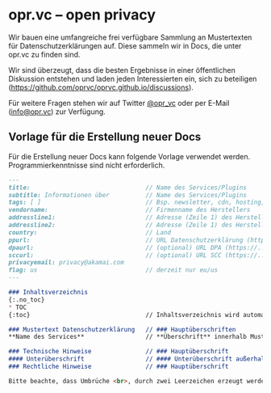 # opr.vc – open privacy

Wir bauen eine umfangreiche frei verfügbare Sammlung an Mustertexten für Datenschutzerklärungen auf. Diese sammeln wir in Docs, die unter opr.vc zu finden sind.

Wir sind überzeugt, dass die besten Ergebnisse in einer öffentlichen Diskussion entstehen und laden jeden Interessierten ein, sich zu beteiligen (https://github.com/oprvc/oprvc.github.io/discussions).

Für weitere Fragen stehen wir auf Twitter [@opr_vc](https://twitter.com/opr_vc) oder per E-Mail (info@opr.vc) zur Verfügung.

## Vorlage für die Erstellung neuer Docs
Für die Erstellung neuer Docs kann folgende Vorlage verwendet werden. Programmierkenntnisse sind nicht erforderlich.

```Markdown
---
title:                                // Name des Services/Plugins
subtitle: Informationen über          // Name des Services/Plugins
tags: [ ]                             // Bsp. newsletter, cdn, hosting, payment
vendorname:                           // Firmenname des Herstellers
addressline1:                         // Adresse (Zeile 1) des Herstellers
addressline2:                         // Adresse (Zeile 1) des Herstellers
country:                              // Land
ppurl:                                // URL Datenschutzerklärung (https://...)
dpaurl:                               // (optional) URL DPA (https://...)
sccurl:                               // (optional) URL SCC (https://...)
privacyemail: privacy@akamai.com
flag: us                              // derzeit nur eu/us
---

### Inhaltsverzeichnis
{:.no_toc}
* TOC
{:toc}                                // Inhaltsverzeichnis wird automatisch erstellt

### Mustertext Datenschutzerklärung   // ### Hauptüberschriften
**Name des Services**                 // **Überschrift** innerhalb Muster

### Technische Hinweise               // ### Hauptüberschrift
#### Unterüberschrift                 // #### Unterüberschrift außerhalb Muster
### Rechtliche Hinweise               // ### Hauptüberschrift

Bitte beachte, dass Umbrüche <br>, durch zwei Leerzeichen erzeugt werden. **Überschrift**  < 2 Leerzeichen
```